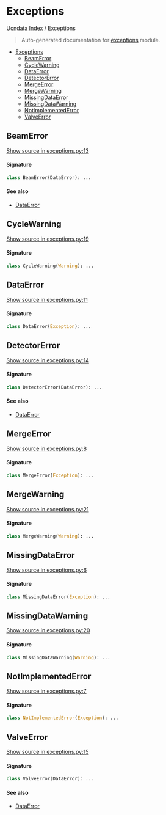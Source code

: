 # Exceptions

[Ucndata Index](./README.md#ucndata-index) / Exceptions

> Auto-generated documentation for [exceptions](../exceptions.py) module.

- [Exceptions](#exceptions)
  - [BeamError](#beamerror)
  - [CycleWarning](#cyclewarning)
  - [DataError](#dataerror)
  - [DetectorError](#detectorerror)
  - [MergeError](#mergeerror)
  - [MergeWarning](#mergewarning)
  - [MissingDataError](#missingdataerror)
  - [MissingDataWarning](#missingdatawarning)
  - [NotImplementedError](#notimplementederror)
  - [ValveError](#valveerror)

## BeamError

[Show source in exceptions.py:13](../exceptions.py#L13)

#### Signature

```python
class BeamError(DataError): ...
```

#### See also

- [DataError](#dataerror)



## CycleWarning

[Show source in exceptions.py:19](../exceptions.py#L19)

#### Signature

```python
class CycleWarning(Warning): ...
```



## DataError

[Show source in exceptions.py:11](../exceptions.py#L11)

#### Signature

```python
class DataError(Exception): ...
```



## DetectorError

[Show source in exceptions.py:14](../exceptions.py#L14)

#### Signature

```python
class DetectorError(DataError): ...
```

#### See also

- [DataError](#dataerror)



## MergeError

[Show source in exceptions.py:8](../exceptions.py#L8)

#### Signature

```python
class MergeError(Exception): ...
```



## MergeWarning

[Show source in exceptions.py:21](../exceptions.py#L21)

#### Signature

```python
class MergeWarning(Warning): ...
```



## MissingDataError

[Show source in exceptions.py:6](../exceptions.py#L6)

#### Signature

```python
class MissingDataError(Exception): ...
```



## MissingDataWarning

[Show source in exceptions.py:20](../exceptions.py#L20)

#### Signature

```python
class MissingDataWarning(Warning): ...
```



## NotImplementedError

[Show source in exceptions.py:7](../exceptions.py#L7)

#### Signature

```python
class NotImplementedError(Exception): ...
```



## ValveError

[Show source in exceptions.py:15](../exceptions.py#L15)

#### Signature

```python
class ValveError(DataError): ...
```

#### See also

- [DataError](#dataerror)